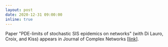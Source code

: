 ```yaml
---
layout: post
date: 2020-12-31 09:00:00
inline: true
---
```


Paper "PDE-limits of stochastic SIS epidemics on networks" (with Di Lauro, Croix, and Kiss) appears in Journal of Complex Networks [[link](https://doi.org/10.1093/comnet/cnaa043)]. 

